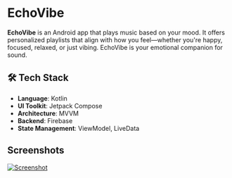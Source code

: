 # EchoVibe
**EchoVibe** is an Android app that plays music based on your mood. It offers personalized playlists that align with how you feel—whether you're happy, focused, relaxed, or just vibing. EchoVibe is your emotional companion for sound.<br>
## 🛠 Tech Stack

- **Language**: Kotlin
- **UI Toolkit**: Jetpack Compose
- **Architecture**: MVVM
- **Backend**: Firebase
- **State Management**: ViewModel, LiveData

## Screenshots
<a target="_blank" rel="noopener noreferrer" href="/angelanyabuti/EchoVibe/blob/main/screenshots/screenshots.png"><img src="/angelanyabuti/EchoVibe/raw/main/screenshots/screenshots.png" alt="Screenshot" style="max-width: 100%;"></a>
